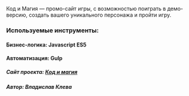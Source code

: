Код и Магия — промо-сайт игры, с возможностью поиграть в демо-версию, создать вашего уникального персонажа и пройти игру.

### Используемые инструменты:
#### Бизнес-логика: Javascript ES5
#### Автоматизация: Gulp

##### Сайт проекта: <a href="https://behustle.github.io/code-and-magick/">Код и магия</a>

##### Автор: Владислав Клева
